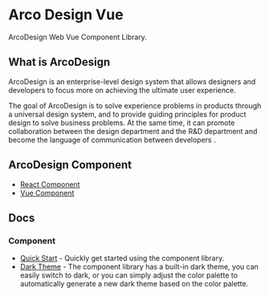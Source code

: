 # Arco Design Vue

ArcoDesign Web Vue Component Library.

## What is ArcoDesign

ArcoDesign is an enterprise-level design system that allows designers and developers to focus more on achieving the ultimate user experience.

The goal of ArcoDesign is to solve experience problems in products through a universal design system, and to provide guiding principles for product design to solve business problems. At the same time, it can promote collaboration between the design department and the R&D department and become the language of communication between developers .

## ArcoDesign Component

* [React Component](https://arco.design/react/)
* [Vue Component](https://arco.design/vue/)

## Docs

### Component

* [Quick Start](https://arco.design/vue/docs/start) - Quickly get started using the component library.
* [Dark Theme](https://arco.design/vue/docs/dark) - The component library has a built-in dark theme, you can easily switch to dark, or you can simply adjust the color palette to automatically generate a new dark theme based on the color palette.
